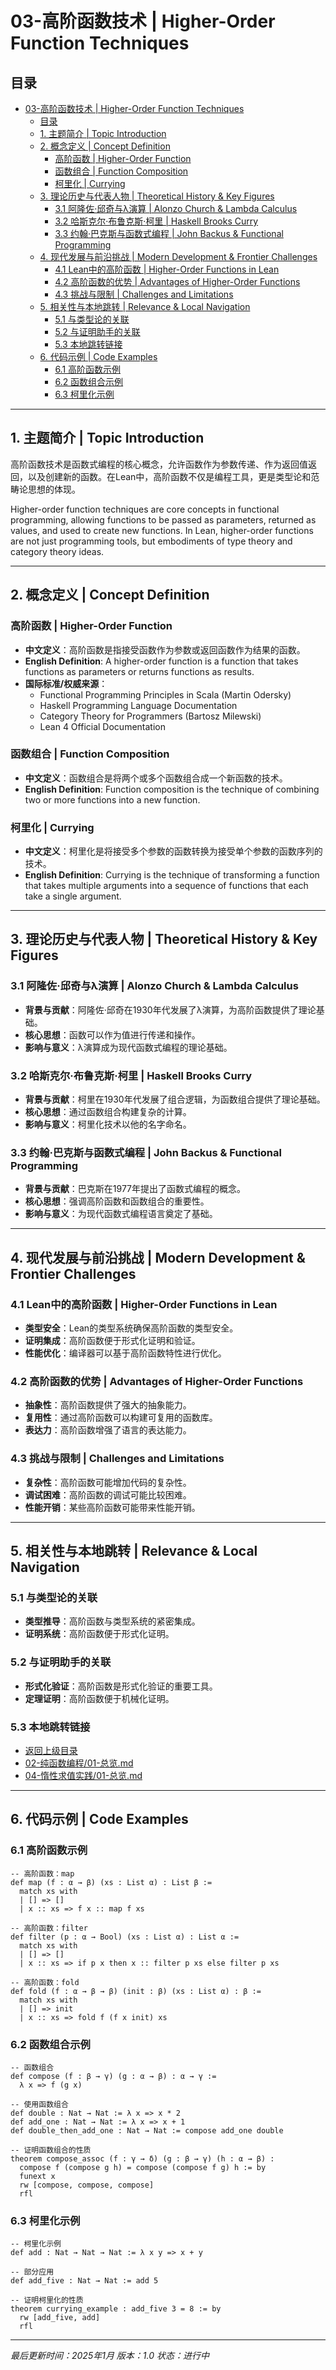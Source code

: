 # 03-高阶函数技术 | Higher-Order Function Techniques

## 目录

- [03-高阶函数技术 | Higher-Order Function Techniques](#03-高阶函数技术--higher-order-function-techniques)
  - [目录](#目录)
  - [1. 主题简介 | Topic Introduction](#1-主题简介--topic-introduction)
  - [2. 概念定义 | Concept Definition](#2-概念定义--concept-definition)
    - [高阶函数 | Higher-Order Function](#高阶函数--higher-order-function)
    - [函数组合 | Function Composition](#函数组合--function-composition)
    - [柯里化 | Currying](#柯里化--currying)
  - [3. 理论历史与代表人物 | Theoretical History \& Key Figures](#3-理论历史与代表人物--theoretical-history--key-figures)
    - [3.1 阿隆佐·邱奇与λ演算 | Alonzo Church \& Lambda Calculus](#31-阿隆佐邱奇与λ演算--alonzo-church--lambda-calculus)
    - [3.2 哈斯克尔·布鲁克斯·柯里 | Haskell Brooks Curry](#32-哈斯克尔布鲁克斯柯里--haskell-brooks-curry)
    - [3.3 约翰·巴克斯与函数式编程 | John Backus \& Functional Programming](#33-约翰巴克斯与函数式编程--john-backus--functional-programming)
  - [4. 现代发展与前沿挑战 | Modern Development \& Frontier Challenges](#4-现代发展与前沿挑战--modern-development--frontier-challenges)
    - [4.1 Lean中的高阶函数 | Higher-Order Functions in Lean](#41-lean中的高阶函数--higher-order-functions-in-lean)
    - [4.2 高阶函数的优势 | Advantages of Higher-Order Functions](#42-高阶函数的优势--advantages-of-higher-order-functions)
    - [4.3 挑战与限制 | Challenges and Limitations](#43-挑战与限制--challenges-and-limitations)
  - [5. 相关性与本地跳转 | Relevance \& Local Navigation](#5-相关性与本地跳转--relevance--local-navigation)
    - [5.1 与类型论的关联](#51-与类型论的关联)
    - [5.2 与证明助手的关联](#52-与证明助手的关联)
    - [5.3 本地跳转链接](#53-本地跳转链接)
  - [6. 代码示例 | Code Examples](#6-代码示例--code-examples)
    - [6.1 高阶函数示例](#61-高阶函数示例)
    - [6.2 函数组合示例](#62-函数组合示例)
    - [6.3 柯里化示例](#63-柯里化示例)

---

## 1. 主题简介 | Topic Introduction

高阶函数技术是函数式编程的核心概念，允许函数作为参数传递、作为返回值返回，以及创建新的函数。在Lean中，高阶函数不仅是编程工具，更是类型论和范畴论思想的体现。

Higher-order function techniques are core concepts in functional programming, allowing functions to be passed as parameters, returned as values, and used to create new functions. In Lean, higher-order functions are not just programming tools, but embodiments of type theory and category theory ideas.

---

## 2. 概念定义 | Concept Definition

### 高阶函数 | Higher-Order Function

- **中文定义**：高阶函数是指接受函数作为参数或返回函数作为结果的函数。
- **English Definition**: A higher-order function is a function that takes functions as parameters or returns functions as results.
- **国际标准/权威来源**：
  - Functional Programming Principles in Scala (Martin Odersky)
  - Haskell Programming Language Documentation
  - Category Theory for Programmers (Bartosz Milewski)
  - Lean 4 Official Documentation

### 函数组合 | Function Composition

- **中文定义**：函数组合是将两个或多个函数组合成一个新函数的技术。
- **English Definition**: Function composition is the technique of combining two or more functions into a new function.

### 柯里化 | Currying

- **中文定义**：柯里化是将接受多个参数的函数转换为接受单个参数的函数序列的技术。
- **English Definition**: Currying is the technique of transforming a function that takes multiple arguments into a sequence of functions that each take a single argument.

---

## 3. 理论历史与代表人物 | Theoretical History & Key Figures

### 3.1 阿隆佐·邱奇与λ演算 | Alonzo Church & Lambda Calculus

- **背景与贡献**：阿隆佐·邱奇在1930年代发展了λ演算，为高阶函数提供了理论基础。
- **核心思想**：函数可以作为值进行传递和操作。
- **影响与意义**：λ演算成为现代函数式编程的理论基础。

### 3.2 哈斯克尔·布鲁克斯·柯里 | Haskell Brooks Curry

- **背景与贡献**：柯里在1930年代发展了组合逻辑，为函数组合提供了理论基础。
- **核心思想**：通过函数组合构建复杂的计算。
- **影响与意义**：柯里化技术以他的名字命名。

### 3.3 约翰·巴克斯与函数式编程 | John Backus & Functional Programming

- **背景与贡献**：巴克斯在1977年提出了函数式编程的概念。
- **核心思想**：强调高阶函数和函数组合的重要性。
- **影响与意义**：为现代函数式编程语言奠定了基础。

---

## 4. 现代发展与前沿挑战 | Modern Development & Frontier Challenges

### 4.1 Lean中的高阶函数 | Higher-Order Functions in Lean

- **类型安全**：Lean的类型系统确保高阶函数的类型安全。
- **证明集成**：高阶函数便于形式化证明和验证。
- **性能优化**：编译器可以基于高阶函数特性进行优化。

### 4.2 高阶函数的优势 | Advantages of Higher-Order Functions

- **抽象性**：高阶函数提供了强大的抽象能力。
- **复用性**：通过高阶函数可以构建可复用的函数库。
- **表达力**：高阶函数增强了语言的表达能力。

### 4.3 挑战与限制 | Challenges and Limitations

- **复杂性**：高阶函数可能增加代码的复杂性。
- **调试困难**：高阶函数的调试可能比较困难。
- **性能开销**：某些高阶函数可能带来性能开销。

---

## 5. 相关性与本地跳转 | Relevance & Local Navigation

### 5.1 与类型论的关联

- **类型推导**：高阶函数与类型系统的紧密集成。
- **证明系统**：高阶函数便于形式化证明。

### 5.2 与证明助手的关联

- **形式化验证**：高阶函数是形式化验证的重要工具。
- **定理证明**：高阶函数便于机械化证明。

### 5.3 本地跳转链接

- [返回上级目录](../01-总览.md)
- [02-纯函数编程/01-总览.md](02-纯函数编程/01-总览.md)
- [04-惰性求值实践/01-总览.md](04-惰性求值实践/01-总览.md)

---

## 6. 代码示例 | Code Examples

### 6.1 高阶函数示例

```lean
-- 高阶函数：map
def map (f : α → β) (xs : List α) : List β :=
  match xs with
  | [] => []
  | x :: xs => f x :: map f xs

-- 高阶函数：filter
def filter (p : α → Bool) (xs : List α) : List α :=
  match xs with
  | [] => []
  | x :: xs => if p x then x :: filter p xs else filter p xs

-- 高阶函数：fold
def fold (f : α → β → β) (init : β) (xs : List α) : β :=
  match xs with
  | [] => init
  | x :: xs => fold f (f x init) xs
```

### 6.2 函数组合示例

```lean
-- 函数组合
def compose (f : β → γ) (g : α → β) : α → γ :=
  λ x => f (g x)

-- 使用函数组合
def double : Nat → Nat := λ x => x * 2
def add_one : Nat → Nat := λ x => x + 1
def double_then_add_one : Nat → Nat := compose add_one double

-- 证明函数组合的性质
theorem compose_assoc (f : γ → δ) (g : β → γ) (h : α → β) :
  compose f (compose g h) = compose (compose f g) h := by
  funext x
  rw [compose, compose, compose]
  rfl
```

### 6.3 柯里化示例

```lean
-- 柯里化示例
def add : Nat → Nat → Nat := λ x y => x + y

-- 部分应用
def add_five : Nat → Nat := add 5

-- 证明柯里化的性质
theorem currying_example : add_five 3 = 8 := by
  rw [add_five, add]
  rfl
```

---

*最后更新时间：2025年1月*
*版本：1.0*
*状态：进行中*
